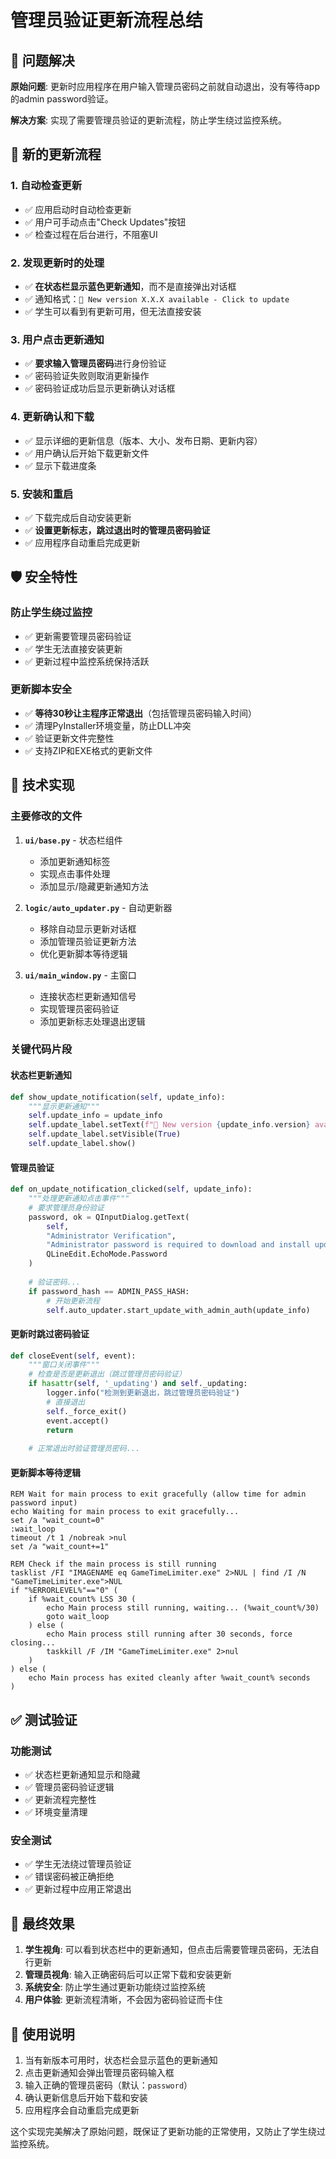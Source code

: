 # 管理员验证更新流程总结

## 🎯 问题解决

**原始问题**: 更新时应用程序在用户输入管理员密码之前就自动退出，没有等待app的admin password验证。

**解决方案**: 实现了需要管理员验证的更新流程，防止学生绕过监控系统。

## 🔐 新的更新流程

### 1. 自动检查更新
- ✅ 应用启动时自动检查更新
- ✅ 用户可手动点击"Check Updates"按钮
- ✅ 检查过程在后台进行，不阻塞UI

### 2. 发现更新时的处理
- ✅ **在状态栏显示蓝色更新通知**，而不是直接弹出对话框
- ✅ 通知格式：`🔄 New version X.X.X available - Click to update`
- ✅ 学生可以看到有更新可用，但无法直接安装

### 3. 用户点击更新通知
- ✅ **要求输入管理员密码**进行身份验证
- ✅ 密码验证失败则取消更新操作
- ✅ 密码验证成功后显示更新确认对话框

### 4. 更新确认和下载
- ✅ 显示详细的更新信息（版本、大小、发布日期、更新内容）
- ✅ 用户确认后开始下载更新文件
- ✅ 显示下载进度条

### 5. 安装和重启
- ✅ 下载完成后自动安装更新
- ✅ **设置更新标志，跳过退出时的管理员密码验证**
- ✅ 应用程序自动重启完成更新

## 🛡️ 安全特性

### 防止学生绕过监控
- ✅ 更新需要管理员密码验证
- ✅ 学生无法直接安装更新
- ✅ 更新过程中监控系统保持活跃

### 更新脚本安全
- ✅ **等待30秒让主程序正常退出**（包括管理员密码输入时间）
- ✅ 清理PyInstaller环境变量，防止DLL冲突
- ✅ 验证更新文件完整性
- ✅ 支持ZIP和EXE格式的更新文件

## 🔧 技术实现

### 主要修改的文件

1. **`ui/base.py`** - 状态栏组件
   - 添加更新通知标签
   - 实现点击事件处理
   - 添加显示/隐藏更新通知方法

2. **`logic/auto_updater.py`** - 自动更新器
   - 移除自动显示更新对话框
   - 添加管理员验证更新方法
   - 优化更新脚本等待逻辑

3. **`ui/main_window.py`** - 主窗口
   - 连接状态栏更新通知信号
   - 实现管理员密码验证
   - 添加更新标志处理退出逻辑

### 关键代码片段

#### 状态栏更新通知
```python
def show_update_notification(self, update_info):
    """显示更新通知"""
    self.update_info = update_info
    self.update_label.setText(f"🔄 New version {update_info.version} available - Click to update")
    self.update_label.setVisible(True)
    self.update_label.show()
```

#### 管理员验证
```python
def on_update_notification_clicked(self, update_info):
    """处理更新通知点击事件"""
    # 要求管理员身份验证
    password, ok = QInputDialog.getText(
        self, 
        "Administrator Verification", 
        "Administrator password is required to download and install updates.\n\nPlease enter administrator password:", 
        QLineEdit.EchoMode.Password
    )
    
    # 验证密码...
    if password_hash == ADMIN_PASS_HASH:
        # 开始更新流程
        self.auto_updater.start_update_with_admin_auth(update_info)
```

#### 更新时跳过密码验证
```python
def closeEvent(self, event):
    """窗口关闭事件"""
    # 检查是否是更新退出（跳过管理员密码验证）
    if hasattr(self, '_updating') and self._updating:
        logger.info("检测到更新退出，跳过管理员密码验证")
        # 直接退出
        self._force_exit()
        event.accept()
        return
    
    # 正常退出时验证管理员密码...
```

#### 更新脚本等待逻辑
```batch
REM Wait for main process to exit gracefully (allow time for admin password input)
echo Waiting for main process to exit gracefully...
set /a "wait_count=0"
:wait_loop
timeout /t 1 /nobreak >nul
set /a "wait_count+=1"

REM Check if the main process is still running
tasklist /FI "IMAGENAME eq GameTimeLimiter.exe" 2>NUL | find /I /N "GameTimeLimiter.exe">NUL
if "%ERRORLEVEL%"=="0" (
    if %wait_count% LSS 30 (
        echo Main process still running, waiting... (%wait_count%/30)
        goto wait_loop
    ) else (
        echo Main process still running after 30 seconds, force closing...
        taskkill /F /IM "GameTimeLimiter.exe" 2>nul
    )
) else (
    echo Main process has exited cleanly after %wait_count% seconds
)
```

## ✅ 测试验证

### 功能测试
- ✅ 状态栏更新通知显示和隐藏
- ✅ 管理员密码验证逻辑
- ✅ 更新流程完整性
- ✅ 环境变量清理

### 安全测试
- ✅ 学生无法绕过管理员验证
- ✅ 错误密码被正确拒绝
- ✅ 更新过程中应用正常退出

## 🎉 最终效果

1. **学生视角**: 可以看到状态栏中的更新通知，但点击后需要管理员密码，无法自行更新
2. **管理员视角**: 输入正确密码后可以正常下载和安装更新
3. **系统安全**: 防止学生通过更新功能绕过监控系统
4. **用户体验**: 更新流程清晰，不会因为密码验证而卡住

## 📝 使用说明

1. 当有新版本可用时，状态栏会显示蓝色的更新通知
2. 点击更新通知会弹出管理员密码输入框
3. 输入正确的管理员密码（默认：`password`）
4. 确认更新信息后开始下载和安装
5. 应用程序会自动重启完成更新

这个实现完美解决了原始问题，既保证了更新功能的正常使用，又防止了学生绕过监控系统。 